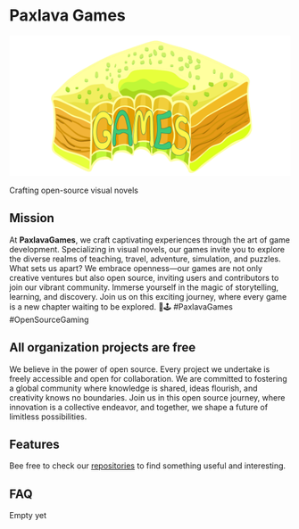 # Paxlava Games

![PaxlavaGames logo](https://github.com/PaxlavaGames/.github/blob/main/profile/paxlava_preview_1280_640.png)

Crafting open-source visual novels

## Mission

At **PaxlavaGames**, we craft captivating experiences through the art of game development. 
Specializing in visual novels, our games invite you to explore the diverse realms of teaching,
travel, adventure, simulation, and puzzles. 
What sets us apart? We embrace openness—our games are not only creative ventures but also open source, 
inviting users and contributors to join our vibrant community. Immerse yourself in the magic of storytelling, 
learning, and discovery. Join us on this exciting journey, where every game is a new chapter waiting to be explored.
🌟🕹️ #PaxlavaGames #OpenSourceGaming

## All organization projects are free

We believe in the power of open source. Every project we undertake is freely accessible and open for collaboration. 
We are committed to fostering a global community where knowledge is shared, ideas flourish, and creativity knows no boundaries. 
Join us in this open source journey, where innovation is a collective endeavor, and together, we shape a future of limitless 
possibilities.

## Features

Bee free to check our [repositories](https://github.com/orgs/PaxlavaGames/repositories) to find something useful 
and interesting.

## FAQ

Empty yet

